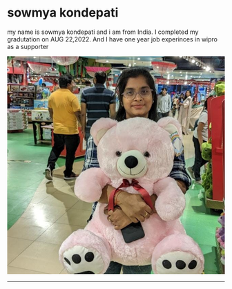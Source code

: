 # sowmya kondepati
my name is sowmya kondepati and i am from India. I completed my gradutation on AUG 22,2022. And I have one year job experinces in wipro as a supporter

![MyImage](myself.jpg)

---

